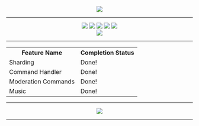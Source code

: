 <!--TODO: Make this look pretty-->
<div align = "center">
  <a href="https://github.com/Comportment/Diax/tree/Diax-Azote"><img src="http://r78.cooltext.com/d.php?renderid=239013494114879&extension=png"></a>
  <hr>
  <a href="https://bfnt.io/"><img src = "https://img.shields.io/badge/Supported_By-Blackfields_Network-red.svg?style=plastic"></a>
  <a href="https://github.com/Comportment"><img src="https://img.shields.io/badge/Made_By-Comportment-green.svg?style=plastic"></a>
  <a href="https://github.com/Comportment"><img src="https://img.shields.io/badge/Version_Number-0.0.4-yellow.svg?style=plastic"></a>
  <a href="https://github.com/Truency"><img src="https://img.shields.io/badge/Inspired_By-Nomsy-lightgrey.svg?style=plastic"></a>
  <a href="https://www.patreon.com/Diax"><img src="https://img.shields.io/badge/Donate-Patreon-blue.svg?style=plastic"></a>
  <br>
  <a href="https://discord.gg/c6M8PJZ"><img src="https://discordapp.com/api/guilds/293889712014360586/embed.png"></a>
  <hr />
  <table>
    <tr>
      <th>Feature Name</th>
      <th>Completion Status</th> 
    </tr>
    <tr>
      <td>Sharding</td>
      <td>Done!</td>
    </tr>
    <tr>
      <td>Command Handler</td>
      <td>Done!</td>
    </tr>
    <tr>
      <td>Moderation Commands</td>
      <td>Done!</td>
    </tr>
    <tr>
      <td>Music</td>
      <td>Done!</td> 
    </tr>
  </table>
  <hr />
  <a href="https://chromaryu.net"><img src="https://camo.githubusercontent.com/f6b5ddf0accb05a51ed1b62d11393576ca83ab64/68747470733a2f2f6368726f6d617279752e6e65742f696d616765732f62616e6e6572732f6368726f6d617279757575757575757575752e706e67"></a>
  <br />
  <hr />
</div>
